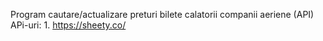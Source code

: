 Program cautare/actualizare preturi bilete calatorii companii aeriene (API)
APi-uri:
    1. https://sheety.co/
    